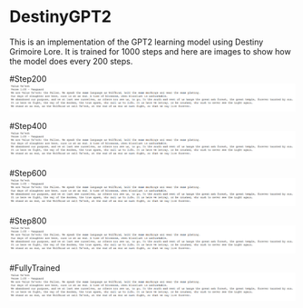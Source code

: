 # DestinyGPT2
This is an implementation of the GPT2 learning model using Destiny Grimoire Lore. It is trained for 1000 steps and here are images to show how the model does every 200 steps.

#Step200
![step 200](https://github.com/ethanlosborne/DestinyGPT2/blob/main/Steps/Step%20200.png)

#Step400
![step 200](https://github.com/ethanlosborne/DestinyGPT2/blob/main/Steps/Step%20200.png)

#Step600
![step 200](https://github.com/ethanlosborne/DestinyGPT2/blob/main/Steps/Step%20200.png)

#Step800
![step 200](https://github.com/ethanlosborne/DestinyGPT2/blob/main/Steps/Step%20200.png)

#FullyTrained
![step 200](https://github.com/ethanlosborne/DestinyGPT2/blob/main/Steps/Step%20200.png)

